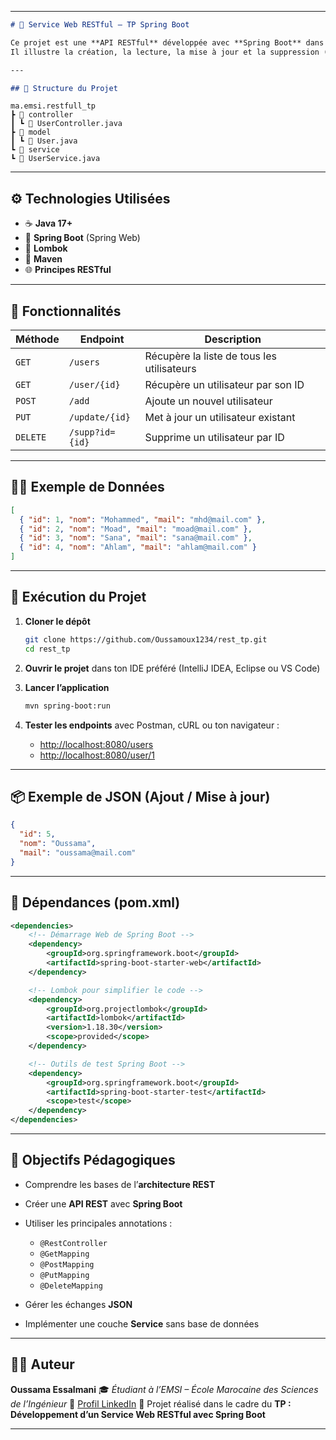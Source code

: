
---

```markdown
# 🧩 Service Web RESTful – TP Spring Boot

Ce projet est une **API RESTful** développée avec **Spring Boot** dans le cadre d’un **travail pratique (TP)** sur les **services web**.  
Il illustre la création, la lecture, la mise à jour et la suppression (CRUD) de données utilisateur selon le **style architectural REST**.

---

## 🚀 Structure du Projet

```
````
ma.emsi.restfull_tp
┣ 📂 controller
┃ ┗ 📄 UserController.java
┣ 📂 model
┃ ┗ 📄 User.java
┗ 📂 service
┗ 📄 UserService.java

````

---

## ⚙️ Technologies Utilisées

- ☕ **Java 17+**
- 🌱 **Spring Boot** (Spring Web)
- 🧩 **Lombok**
- 🔧 **Maven**
- 🌐 **Principes RESTful**

---

## 🧱 Fonctionnalités

| Méthode | Endpoint | Description |
|----------|-----------|-------------|
| `GET` | `/users` | Récupère la liste de tous les utilisateurs |
| `GET` | `/user/{id}` | Récupère un utilisateur par son ID |
| `POST` | `/add` | Ajoute un nouvel utilisateur |
| `PUT` | `/update/{id}` | Met à jour un utilisateur existant |
| `DELETE` | `/supp?id={id}` | Supprime un utilisateur par ID |

---

## 🧍‍♂️ Exemple de Données

```json
[
  { "id": 1, "nom": "Mohammed", "mail": "mhd@mail.com" },
  { "id": 2, "nom": "Moad", "mail": "moad@mail.com" },
  { "id": 3, "nom": "Sana", "mail": "sana@mail.com" },
  { "id": 4, "nom": "Ahlam", "mail": "ahlam@mail.com" }
]
````

---

## 🧪 Exécution du Projet

1. **Cloner le dépôt**

   ```bash
   git clone https://github.com/Oussamoux1234/rest_tp.git
   cd rest_tp
   ```

2. **Ouvrir le projet** dans ton IDE préféré (IntelliJ IDEA, Eclipse ou VS Code)

3. **Lancer l’application**

   ```bash
   mvn spring-boot:run
   ```

4. **Tester les endpoints** avec Postman, cURL ou ton navigateur :

    * [http://localhost:8080/users](http://localhost:8080/users)
    * [http://localhost:8080/user/1](http://localhost:8080/user/1)

---

## 📦 Exemple de JSON (Ajout / Mise à jour)

```json
{
  "id": 5,
  "nom": "Oussama",
  "mail": "oussama@mail.com"
}
```

---

## 🧰 Dépendances (pom.xml)

```xml
<dependencies>
    <!-- Démarrage Web de Spring Boot -->
    <dependency>
        <groupId>org.springframework.boot</groupId>
        <artifactId>spring-boot-starter-web</artifactId>
    </dependency>

    <!-- Lombok pour simplifier le code -->
    <dependency>
        <groupId>org.projectlombok</groupId>
        <artifactId>lombok</artifactId>
        <version>1.18.30</version>
        <scope>provided</scope>
    </dependency>

    <!-- Outils de test Spring Boot -->
    <dependency>
        <groupId>org.springframework.boot</groupId>
        <artifactId>spring-boot-starter-test</artifactId>
        <scope>test</scope>
    </dependency>
</dependencies>
```

---

## 🎯 Objectifs Pédagogiques

* Comprendre les bases de l’**architecture REST**
* Créer une **API REST** avec **Spring Boot**
* Utiliser les principales annotations :

    * `@RestController`
    * `@GetMapping`
    * `@PostMapping`
    * `@PutMapping`
    * `@DeleteMapping`
* Gérer les échanges **JSON**
* Implémenter une couche **Service** sans base de données

---




## 👨‍💻 Auteur

**Oussama Essalmani**
🎓 *Étudiant à l’EMSI – École Marocaine des Sciences de l’Ingénieur*
📧 [Profil LinkedIn](https://www.linkedin.com/in/oussama-essalmani-a78aa7276/)
💬 Projet réalisé dans le cadre du **TP : Développement d’un Service Web RESTful avec Spring Boot**

---



